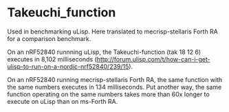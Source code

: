 # Takeuchi_function
Used in benchmarking uLisp.  Here translated to mecrisp-stellaris Forth RA for a comparison benchmark.


On an nRF52840 runnning uLisp, the Takeuchi-function
(tak 18 12 6)
executes in 8,102 milliseconds (http://forum.ulisp.com/t/how-can-i-get-ulisp-to-run-on-a-nordic-nrf52840/239/15).

On an nRF52840 running mecrisp-stellaris Forth RA, the same function with the same numbers executes in 134 milliseconds.  Put another way, the same function operating on the same numbers takes more than 60x longer to execute on uLisp than on ms-Forth RA.

